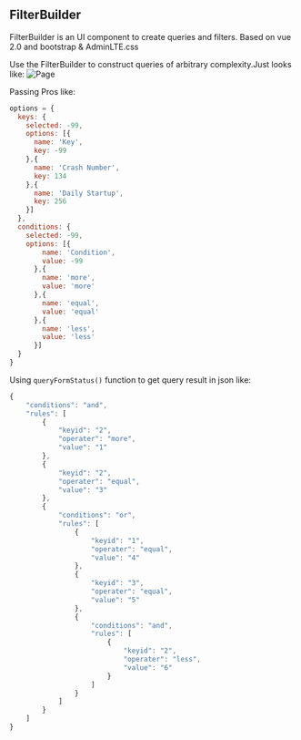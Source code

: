 ## FilterBuilder
FilterBuilder is an UI component to create queries and filters. Based on vue 2.0 and bootstrap & AdminLTE.css

Use the FilterBuilder to construct queries of arbitrary complexity.Just looks like:
![Page](https://github.com/akumatus/FilterBuilder/blob/master/filter.png)

Passing Pros like:
```javascript
options = {
  keys: {
    selected: -99,
    options: [{
      name: 'Key',
      key: -99
    },{
      name: 'Crash Number',
      key: 134
    },{
      name: 'Daily Startup',
      key: 256
    }]
  },
  conditions: {
    selected: -99,
    options: [{
        name: 'Condition',
        value: -99
      },{
        name: 'more',
        value: 'more'
      },{
        name: 'equal',
        value: 'equal'
      },{
        name: 'less',
        value: 'less'
      }]
  }
}
```

Using `queryFormStatus()` function to get query result in json like:
```javascript
{
    "conditions": "and", 
    "rules": [
        {
            "keyid": "2", 
            "operater": "more", 
            "value": "1"
        }, 
        {
            "keyid": "2", 
            "operater": "equal", 
            "value": "3"
        }, 
        {
            "conditions": "or", 
            "rules": [
                {
                    "keyid": "1", 
                    "operater": "equal", 
                    "value": "4"
                }, 
                {
                    "keyid": "3", 
                    "operater": "equal", 
                    "value": "5"
                }, 
                {
                    "conditions": "and", 
                    "rules": [
                        {
                            "keyid": "2", 
                            "operater": "less", 
                            "value": "6"
                        }
                    ]
                }
            ]
        }
    ]
}
```